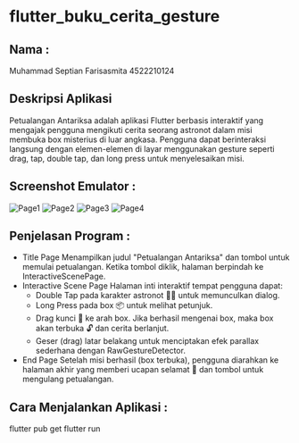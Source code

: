 # flutter_buku_cerita_gesture

## Nama :

Muhammad Septian Farisasmita
4522210124

## Deskripsi Aplikasi

Petualangan Antariksa adalah aplikasi Flutter berbasis interaktif yang mengajak pengguna mengikuti cerita seorang astronot dalam misi membuka box misterius di luar angkasa. Pengguna dapat berinteraksi langsung dengan elemen-elemen di layar menggunakan gesture seperti drag, tap, double tap, dan long press untuk menyelesaikan misi.

## Screenshot Emulator :
![Page1](https://github.com/user-attachments/assets/baa21563-007c-42ce-a007-72e58a0ccd0e)
![Page2](https://github.com/user-attachments/assets/2f0c7e1c-7f43-4b52-b513-0e9b53165120)
![Page3](https://github.com/user-attachments/assets/567fab64-c06f-4913-85a1-1b29396c6050)
![Page4](https://github.com/user-attachments/assets/39cca9e0-08a3-4893-904b-b20e4cd985fc)

## Penjelasan Program :

- Title Page Menampilkan judul "Petualangan Antariksa" dan tombol untuk memulai petualangan. Ketika tombol diklik, halaman berpindah ke InteractiveScenePage.
- Interactive Scene Page Halaman inti interaktif tempat pengguna dapat:
  - Double Tap pada karakter astronot 👩‍🚀 untuk memunculkan dialog.
  - Long Press pada box 📦 untuk melihat petunjuk.
  - Drag kunci 🔑 ke arah box. Jika berhasil mengenai box, maka box akan terbuka 🔓 dan cerita berlanjut.
  - Geser (drag) latar belakang untuk menciptakan efek parallax sederhana dengan RawGestureDetector.
- End Page Setelah misi berhasil (box terbuka), pengguna diarahkan ke halaman akhir yang memberi ucapan selamat 🎉 dan tombol untuk mengulang petualangan.

## Cara Menjalankan Aplikasi :

flutter pub get flutter run
